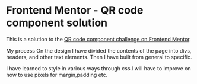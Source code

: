 # Frontend Mentor - QR code component solution

This is a solution to the [QR code component challenge on Frontend Mentor](https://www.frontendmentor.io/challenges/qr-code-component-iux_sIO_H). 


My process
On the design I have divided the contents of the page into divs, headers, and other text elements. Then I have built from general to specific.

I have learned to style in various ways through css.I will have to improve on how to use pixels for margin,padding etc.